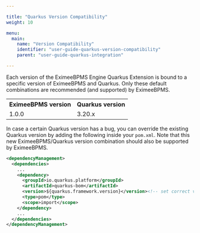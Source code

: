 ```yaml
---

title: "Quarkus Version Compatibility"
weight: 10

menu:
  main:
    name: "Version Compatibility"
    identifier: "user-guide-quarkus-version-compatibility"
    parent: "user-guide-quarkus-integration"

---
```


Each version of the EximeeBPMS Engine Quarkus Extension is bound to a specific version of EximeeBPMS and Quarkus. 
Only these default combinations are recommended (and supported) by EximeeBPMS.

<table class="table table-striped">
  <tr>
    <th>EximeeBPMS version</th>
    <th>Quarkus version</th>
  </tr>
  <tr>
    <td>1.0.0</td>
    <td>3.20.x</td>
  </tr>
</table>

In case a certain Quarkus version has a bug, you can override the existing Quarkus version by adding the following
inside your `pom.xml`. Note that this new EximeeBPMS/Quarkus version combination should also be supported by EximeeBPMS.

```xml
<dependencyManagement>
  <dependencies>
    ...
    <dependency>
      <groupId>io.quarkus.platform</groupId>
      <artifactId>quarkus-bom</artifactId>
      <version>${quarkus.framework.version}</version><!-- set correct version here -->
      <type>pom</type>
      <scope>import</scope>
    </dependency>
    ...
  </dependencies>
</dependencyManagement>
```
